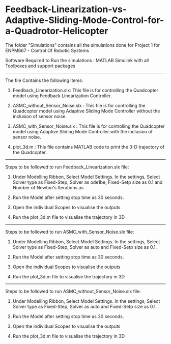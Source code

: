 # Feedback-Linearization-vs-Adaptive-Sliding-Mode-Control-for-a-Quadrotor-Helicopter



The folder "Simulations" contains all the simulations done for Project 1 for ENPM667 - Control Of Robotic Systems

Software Required to Run the simulations : MATLAB Simulink with all Toolboxes and support packages 

---------------------------------------------------------------------------------------------------------------------------------------------------------------------

The file Contains the following items:

1. Feedback_Linearization.slx: This file is for controlling the Quadcopter model using Feedback Linearization Controller.

2. ASMC_without_Sensor_Noise.slx : This file is for controlling the Quadcopter model using Adaptive Sliding Mode Controller without the inclusion of sensor noise.

3. ASMC_with_Sensor_Noise.slx : This file is for controlling the Quadcopter model using Adaptive Sliding Mode Controller with the inclusion of sensor noise.

4. plot_3d.m : This file contains MATLAB code to print the 3-D trajectory of the Quadcopter.

---------------------------------------------------------------------------------------------------------------------------------------------------------------------

Steps to be followed to run Feedback_Linearization.slx file:

1. Under Modelling Ribbon, Select Model Settings. In the settings, Select Solver type as Fixed-Step, Solver as ode1be, Fixed-Setp size as 0.1 and Number of Newton's Iterations as 

2. Run the Model after setting stop time as 30 seconds.

3. Open the individual Scopes to visualise the outputs

4. Run the plot_3d.m file to visualise the trajectory in 3D 

---------------------------------------------------------------------------------------------------------------------------------------------------------------------

Steps to be followed to run ASMC_with_Sensor_Noise.slx file:

1. Under Modelling Ribbon, Select Model Settings. In the settings, Select Solver type as Fixed-Step, Solver as auto and Fixed-Setp size as 0.1.

2. Run the Model after setting stop time as 30 seconds.

3. Open the individual Scopes to visualise the outputs

4. Run the plot_3d.m file to visualise the trajectory in 3D 

---------------------------------------------------------------------------------------------------------------------------------------------------------------------

Steps to be followed to run ASMC_without_Sensor_Noise.slx file:

1. Under Modelling Ribbon, Select Model Settings. In the settings, Select Solver type as Fixed-Step, Solver as auto and Fixed-Setp size as 0.1.

2. Run the Model after setting stop time as 30 seconds.

3. Open the individual Scopes to visualise the outputs

4. Run the plot_3d.m file to visualise the trajectory in 3D 

